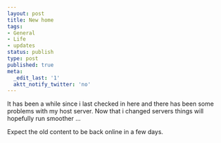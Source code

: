 ```yaml
---
layout: post
title: New home
tags:
- General
- Life
- updates
status: publish
type: post
published: true
meta:
  _edit_last: '1'
  aktt_notify_twitter: 'no'
---
```

It has been a while since i last checked in here and there has been some problems with my host server.
Now that i changed servers things will hopefully run smoother ...

Expect the old content to be back online in a few days.
